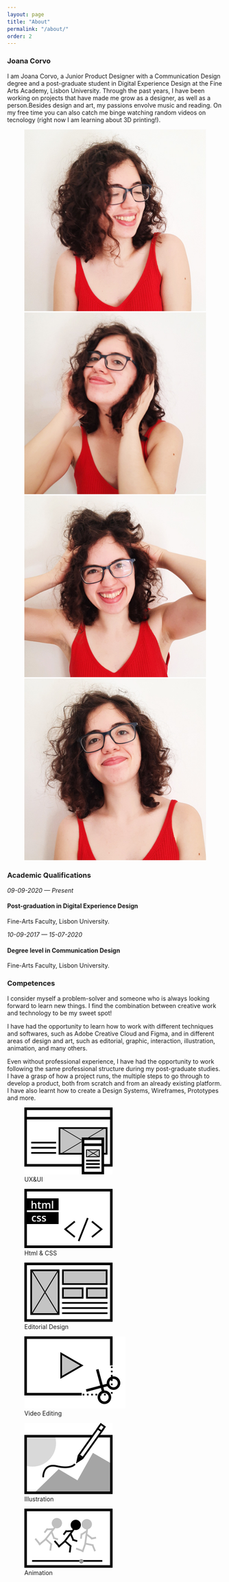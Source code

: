 ```yaml
---
layout: page
title: "About"
permalink: "/about/"
order: 2
---
```


<section class="container">
<h3>Joana Corvo</h3>
<p>I am Joana Corvo, a Junior Product Designer with a Communication Design degree and a post-graduate student in Digital Experience Design at the Fine Arts Academy, Lisbon University. Through the past years, I have been working on projects that have made me grow as a designer, as well as a person.Besides design and art, my passions envolve music and reading. On my free time you can also catch me binge watching random videos on tecnology (right now I am learning about 3D printing!).</p>

<figure class="wrap-medium-container">
                <img src="../assets/images/jcorvo1.jpg"
                    alt="photo of Joana, her face turned to her left, has short curly brown hair, blue glasses, a red shirt">
                <img src="../assets/images/jcorvo2.jpg" alt="photo of Joana Corvo making a silly face">
                <img src="../assets/images/jcorvo3.jpg"
                    alt="photo of Joana Corvo grabing her hair and making a silly face">
                <img src="../assets/images/jcorvo4.jpg"
                    alt="photo of Joana Corvo with a smile on her face, almost laughing">
            </figure>
</section>


<section class="section-highlight margin-top-bottom">
<h3 class="margin-top-false">Academic Qualifications</h3>
<div class="margin-bottom">
<p><em>09-09-2020 — Present</em></p>
<h4><strong>Post-graduation in Digital Experience Design</strong></h4>
<p>Fine-Arts Faculty, Lisbon University.</p>
</div>
<div>
<p><em>10-09-2017 — 15-07-2020</em></p>
<h4><strong>Degree level in Communication Design</strong></h4>
<p>Fine-Arts Faculty, Lisbon University.</p>
</div>
</section>

<section class="container margin-top-bottom">
<h3>Competences</h3>
<p>I consider myself a problem-solver and someone who is always looking forward to learn new things. I find the combination between creative work and technology to be my sweet spot!</p>

<p>I have had the opportunity to learn how to work with different techniques and softwares, such as Adobe Creative Cloud and Figma, and in different areas of design and art, such as editorial, graphic, interaction, illustration, animation, and many others.</p>

<p>Even without professional experience, I have had the opportunity to work following the same professional structure during my post-graduate studies. I have a grasp of how a project runs, the multiple steps to go through to develop a product, both from scratch and from an already existing platform. I have also learnt how to create a Design Systems, Wireframes, Prototypes and more.</p>

<div class="wrap-small-container">
<figure>
<img src="../assets/images/ux_ui.svg" alt="ux and ui icon">
<figcaption>UX&amp;UI</figcaption>
</figure>
<figure>
<img src="../assets/images/htmlcss.svg" alt="html and css icon">
<figcaption>Html &amp; CSS</figcaption>
</figure>
<figure>
<img src="../assets/images/editorialdesign.svg" alt="editorial design icon">
<figcaption>Editorial Design</figcaption>
</figure>
<figure>
<img src="../assets/images/video.svg" alt="video editing icon">
<figcaption>Video Editing</figcaption>
</figure>
<figure>
<img src="../assets/images/illustration.svg" alt="illustration icon">
<figcaption>Illustration</figcaption>
</figure>
<figure>
<img src="../assets/images/animation.svg" alt="animation icon">
<figcaption>Animation</figcaption>
</figure>
</div>

</section>
